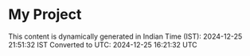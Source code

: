 # My Project

This content is dynamically generated in Indian Time (IST): 2024-12-25 21:51:32 IST
Converted to UTC: 2024-12-25 16:21:32 UTC
